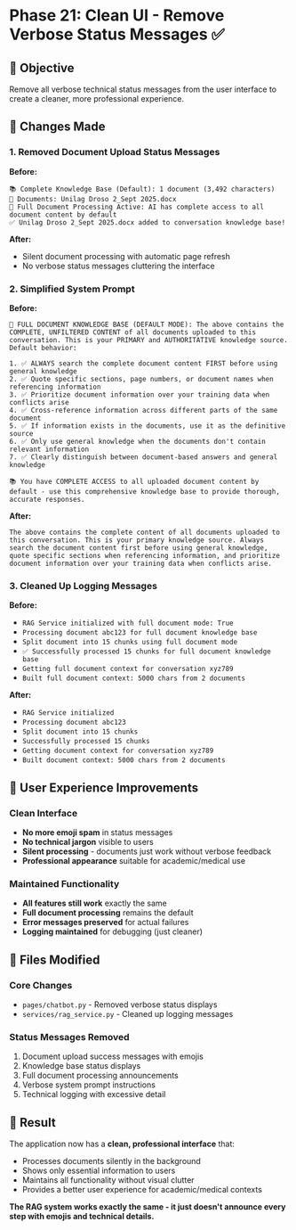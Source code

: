 # Phase 21: Clean UI - Remove Verbose Status Messages ✅

## 🎯 Objective
Remove all verbose technical status messages from the user interface to create a cleaner, more professional experience.

## 🧹 Changes Made

### 1. Removed Document Upload Status Messages
**Before:**
```
📚 Complete Knowledge Base (Default): 1 document (3,492 characters)
📄 Documents: Unilag Droso 2_Sept 2025.docx
🎯 Full Document Processing Active: AI has complete access to all document content by default
✅ Unilag Droso 2_Sept 2025.docx added to conversation knowledge base!
```

**After:**
- Silent document processing with automatic page refresh
- No verbose status messages cluttering the interface

### 2. Simplified System Prompt
**Before:**
```
🎯 FULL DOCUMENT KNOWLEDGE BASE (DEFAULT MODE): The above contains the COMPLETE, UNFILTERED CONTENT of all documents uploaded to this conversation. This is your PRIMARY and AUTHORITATIVE knowledge source. Default behavior:

1. ✅ ALWAYS search the complete document content FIRST before using general knowledge
2. ✅ Quote specific sections, page numbers, or document names when referencing information
3. ✅ Prioritize document information over your training data when conflicts arise
4. ✅ Cross-reference information across different parts of the same document
5. ✅ If information exists in the documents, use it as the definitive source
6. ✅ Only use general knowledge when the documents don't contain relevant information
7. ✅ Clearly distinguish between document-based answers and general knowledge

📚 You have COMPLETE ACCESS to all uploaded document content by default - use this comprehensive knowledge base to provide thorough, accurate responses.
```

**After:**
```
The above contains the complete content of all documents uploaded to this conversation. This is your primary knowledge source. Always search the document content first before using general knowledge, quote specific sections when referencing information, and prioritize document information over your training data when conflicts arise.
```

### 3. Cleaned Up Logging Messages
**Before:**
- `RAG Service initialized with full document mode: True`
- `Processing document abc123 for full document knowledge base`
- `Split document into 15 chunks using full document mode`
- `✅ Successfully processed 15 chunks for full document knowledge base`
- `Getting full document context for conversation xyz789`
- `Built full document context: 5000 chars from 2 documents`

**After:**
- `RAG Service initialized`
- `Processing document abc123`
- `Split document into 15 chunks`
- `Successfully processed 15 chunks`
- `Getting document context for conversation xyz789`
- `Built document context: 5000 chars from 2 documents`

## 🎨 User Experience Improvements

### Clean Interface
- **No more emoji spam** in status messages
- **No technical jargon** visible to users
- **Silent processing** - documents just work without verbose feedback
- **Professional appearance** suitable for academic/medical use

### Maintained Functionality
- **All features still work** exactly the same
- **Full document processing** remains the default
- **Error messages preserved** for actual failures
- **Logging maintained** for debugging (just cleaner)

## 📁 Files Modified

### Core Changes
- `pages/chatbot.py` - Removed verbose status displays
- `services/rag_service.py` - Cleaned up logging messages

### Status Messages Removed
1. Document upload success messages with emojis
2. Knowledge base status displays
3. Full document processing announcements
4. Verbose system prompt instructions
5. Technical logging with excessive detail

## 🎯 Result

The application now has a **clean, professional interface** that:
- Processes documents silently in the background
- Shows only essential information to users
- Maintains all functionality without visual clutter
- Provides a better user experience for academic/medical contexts

**The RAG system works exactly the same - it just doesn't announce every step with emojis and technical details.**